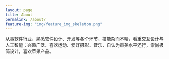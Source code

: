 ```yaml
---
layout: page
title: About
permalink: /about/
feature-img: "img/feature_img_skeleton.png"
---
```


从事软件行业，熟悉软件设计、开发等各个环节，技能杂而不精，看重交互设计与人工智能；兴趣广泛、喜欢运动、爱好摄影、音乐，自认为审美水平还行，崇尚极简设计，喜欢苹果产品。
